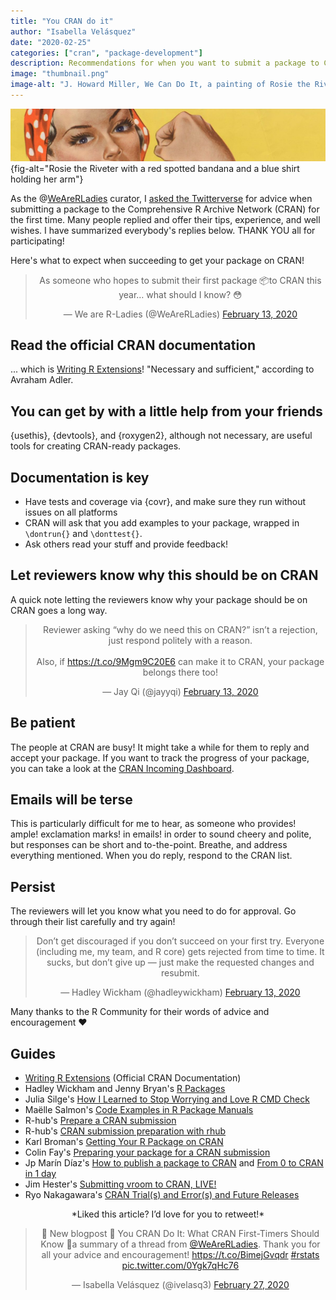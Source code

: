 ```yaml
---
title: "You CRAN do it"
author: "Isabella Velásquez"
date: "2020-02-25"
categories: ["cran", "package-development"]
description: Recommendations for when you want to submit a package to CRAN.
image: "thumbnail.png"
image-alt: "J. Howard Miller, We Can Do It, a painting of Rosie the Riveter with a red spotted bandana and a blue shirt holding her arm"
---
```


![J. Howard Miller, We Can Do It!](thumbnail-wide.jpg){fig-alt="Rosie the Riveter with a red spotted bandana and a blue shirt holding her arm"}

As the @[WeAreRLadies](https://twitter.com/WeAreRLadies) curator, I [asked the Twitterverse](https://twitter.com/WeAreRLadies/status/1227937968117043200) for advice when submitting a package to the Comprehensive R Archive Network (CRAN) for the first time. Many people replied and offer their tips, experience, and well wishes. I have summarized everybody's replies below. THANK YOU all for participating!

Here's what to expect when succeeding to get your package on CRAN!

<center>
<blockquote class="twitter-tweet"><p lang="en" dir="ltr">As someone who hopes to submit their first package 📦to CRAN this year… what should I know? 😳</p>&mdash; We are R-Ladies (@WeAreRLadies) <a href="https://twitter.com/WeAreRLadies/status/1227937968117043200?ref_src=twsrc%5Etfw">February 13, 2020</a></blockquote> <script async src="https://platform.twitter.com/widgets.js" charset="utf-8"></script> 
</center>

## Read the official CRAN documentation

... which is [Writing R Extensions](https://cran.r-project.org/doc/manuals/r-release/R-exts.html)! "Necessary and sufficient," according to Avraham Adler.

## You can get by with a little help from your friends

{usethis}, {devtools}, and {roxygen2}, although not necessary, are useful tools for creating CRAN-ready packages.

## Documentation is key

* Have tests and coverage via {covr}, and make sure they run without issues on all platforms
* CRAN will ask that you add examples to your package, wrapped in `\dontrun{}` and `\donttest{}`.
* Ask others read your stuff and provide feedback!

## Let reviewers know why this should be on CRAN

A quick note letting the reviewers know why your package should be on CRAN goes a long way. 

<center>
<blockquote class="twitter-tweet"><p lang="en" dir="ltr">Reviewer asking “why do we need this on CRAN?” isn’t a rejection, just respond politely with a reason. <br><br>Also, if <a href="https://t.co/9Mgm9C20E6">https://t.co/9Mgm9C20E6</a> can make it to CRAN, your package belongs there too!</p>&mdash; Jay Qi (@jayyqi) <a href="https://twitter.com/jayyqi/status/1228049523806617601?ref_src=twsrc%5Etfw">February 13, 2020</a></blockquote> <script async src="https://platform.twitter.com/widgets.js" charset="utf-8"></script> 
</center>

## Be patient

The people at CRAN are busy! It might take a while for them to reply and accept your package. If you want to track the progress of your package, you can take a look at the [CRAN Incoming Dashboard](https://lockedata.github.io/cransays/articles/dashboard.html).

## Emails will be terse

This is particularly difficult for me to hear, as someone who provides! ample! exclamation marks! in emails! in order to sound cheery and polite, but responses can be short and to-the-point. Breathe, and address everything mentioned. When you do reply, respond to the CRAN list.

## Persist

The reviewers will let you know what you need to do for approval. Go through their list carefully and try again!

<center>
<blockquote class="twitter-tweet"><p lang="en" dir="ltr">Don’t get discouraged if you don’t succeed on your first try. Everyone (including me, my team, and R core) gets rejected from time to time. It sucks, but don’t give up — just make the requested changes and resubmit.</p>&mdash; Hadley Wickham (@hadleywickham) <a href="https://twitter.com/hadleywickham/status/1228043230601777152?ref_src=twsrc%5Etfw">February 13, 2020</a></blockquote> <script async src="https://platform.twitter.com/widgets.js" charset="utf-8"></script> 
</center>

Many thanks to the R Community for their words of advice and encouragement ❤

## Guides

* [Writing R Extensions](https://cran.r-project.org/doc/manuals/r-release/R-exts.html) (Official CRAN Documentation)
* Hadley Wickham and Jenny Bryan's [R Packages](https://r-pkgs.org/)
* Julia Silge's [How I Learned to Stop Worrying and Love R CMD Check](https://juliasilge.com/blog/how-i-stopped/)
* Maëlle Salmon's [Code Examples in R Package Manuals](https://blog.r-hub.io/2020/01/27/examples/)
* R-hub's [Prepare a CRAN submission](https://r-hub.github.io/rhub/articles/rhub.html#prepare-a-cran-submission)
* R-hub's [CRAN submission preparation with rhub](https://vimeo.com/329059890)
* Karl Broman's [Getting Your R Package on CRAN](https://kbroman.org/pkg_primer/pages/cran.html)
* Colin Fay's [Preparing your package for a CRAN submission](https://github.com/ThinkR-open/prepare-for-cran)
* Jp Marín Díaz's [How to publish a package to CRAN](https://jpmarindiaz.com/2020-01-08-how-to-publish-a-package-to-cran/) and [From 0 to CRAN in 1 day](https://jpmarindiaz.com/2020-02-13-from-0-to-cran-in-1-day/)
* Jim Hester's [Submitting vroom to CRAN, LIVE!](https://www.jimhester.com/post/2019-05-01-submit-vroom/)
* Ryo Nakagawara's [CRAN Trial(s) and Error(s) and Future Releases](https://ryo-n7.github.io/2019-09-06-tvthemes-CRAN-announcement/#cran-trials-and-errors-and-future-releases)

<center>
*Liked this article? I’d love for you to retweet!*

<blockquote class="twitter-tweet"><p lang="en" dir="ltr">📢 New blogpost 📢 You CRAN Do It: What CRAN First-Timers Should Know 💪a summary of a thread from <a href="https://twitter.com/WeAreRLadies?ref_src=twsrc%5Etfw">@WeAreRLadies</a>. Thank you for all your advice and encouragement! <a href="https://t.co/BimejGvqdr">https://t.co/BimejGvqdr</a> <a href="https://twitter.com/hashtag/rstats?src=hash&amp;ref_src=twsrc%5Etfw">#rstats</a> <a href="https://t.co/0Ygk7qHc76">pic.twitter.com/0Ygk7qHc76</a></p>&mdash; Isabella Velásquez (@ivelasq3) <a href="https://twitter.com/ivelasq3/status/1233031919551401984?ref_src=twsrc%5Etfw">February 27, 2020</a></blockquote> <script async src="https://platform.twitter.com/widgets.js" charset="utf-8"></script> 
</center>

